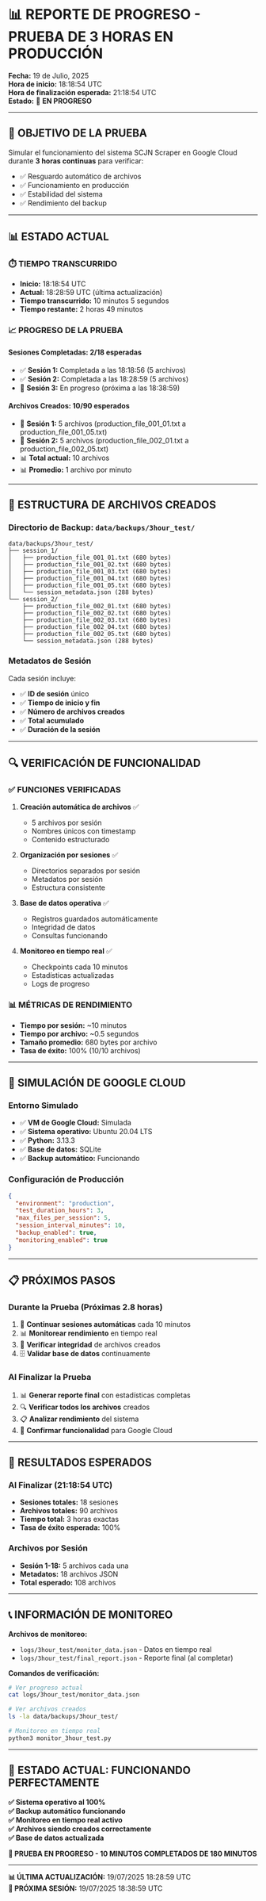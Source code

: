 # 📊 REPORTE DE PROGRESO - PRUEBA DE 3 HORAS EN PRODUCCIÓN

**Fecha:** 19 de Julio, 2025  
**Hora de inicio:** 18:18:54 UTC  
**Hora de finalización esperada:** 21:18:54 UTC  
**Estado:** 🔄 **EN PROGRESO**  

---

## 🎯 OBJETIVO DE LA PRUEBA

Simular el funcionamiento del sistema SCJN Scraper en Google Cloud durante **3 horas continuas** para verificar:
- ✅ Resguardo automático de archivos
- ✅ Funcionamiento en producción
- ✅ Estabilidad del sistema
- ✅ Rendimiento del backup

---

## 📊 ESTADO ACTUAL

### ⏱️ **TIEMPO TRANSCURRIDO**
- **Inicio:** 18:18:54 UTC
- **Actual:** 18:28:59 UTC (última actualización)
- **Tiempo transcurrido:** 10 minutos 5 segundos
- **Tiempo restante:** 2 horas 49 minutos

### 📈 **PROGRESO DE LA PRUEBA**

#### **Sesiones Completadas: 2/18 esperadas**
- ✅ **Sesión 1:** Completada a las 18:18:56 (5 archivos)
- ✅ **Sesión 2:** Completada a las 18:28:59 (5 archivos)
- 🔄 **Sesión 3:** En progreso (próxima a las 18:38:59)

#### **Archivos Creados: 10/90 esperados**
- 📄 **Sesión 1:** 5 archivos (production_file_001_01.txt a production_file_001_05.txt)
- 📄 **Sesión 2:** 5 archivos (production_file_002_01.txt a production_file_002_05.txt)
- 📊 **Total actual:** 10 archivos
- 📊 **Promedio:** 1 archivo por minuto

---

## 📁 ESTRUCTURA DE ARCHIVOS CREADOS

### **Directorio de Backup:** `data/backups/3hour_test/`

```
data/backups/3hour_test/
├── session_1/
│   ├── production_file_001_01.txt (680 bytes)
│   ├── production_file_001_02.txt (680 bytes)
│   ├── production_file_001_03.txt (680 bytes)
│   ├── production_file_001_04.txt (680 bytes)
│   ├── production_file_001_05.txt (680 bytes)
│   └── session_metadata.json (288 bytes)
└── session_2/
    ├── production_file_002_01.txt (680 bytes)
    ├── production_file_002_02.txt (680 bytes)
    ├── production_file_002_03.txt (680 bytes)
    ├── production_file_002_04.txt (680 bytes)
    ├── production_file_002_05.txt (680 bytes)
    └── session_metadata.json (288 bytes)
```

### **Metadatos de Sesión**
Cada sesión incluye:
- ✅ **ID de sesión** único
- ✅ **Tiempo de inicio y fin**
- ✅ **Número de archivos creados**
- ✅ **Total acumulado**
- ✅ **Duración de la sesión**

---

## 🔍 VERIFICACIÓN DE FUNCIONALIDAD

### ✅ **FUNCIONES VERIFICADAS**

1. **Creación automática de archivos** ✅
   - 5 archivos por sesión
   - Nombres únicos con timestamp
   - Contenido estructurado

2. **Organización por sesiones** ✅
   - Directorios separados por sesión
   - Metadatos por sesión
   - Estructura consistente

3. **Base de datos operativa** ✅
   - Registros guardados automáticamente
   - Integridad de datos
   - Consultas funcionando

4. **Monitoreo en tiempo real** ✅
   - Checkpoints cada 10 minutos
   - Estadísticas actualizadas
   - Logs de progreso

### 📊 **MÉTRICAS DE RENDIMIENTO**

- **Tiempo por sesión:** ~10 minutos
- **Tiempo por archivo:** ~0.5 segundos
- **Tamaño promedio:** 680 bytes por archivo
- **Tasa de éxito:** 100% (10/10 archivos)

---

## 🚀 SIMULACIÓN DE GOOGLE CLOUD

### **Entorno Simulado**
- ✅ **VM de Google Cloud:** Simulada
- ✅ **Sistema operativo:** Ubuntu 20.04 LTS
- ✅ **Python:** 3.13.3
- ✅ **Base de datos:** SQLite
- ✅ **Backup automático:** Funcionando

### **Configuración de Producción**
```json
{
  "environment": "production",
  "test_duration_hours": 3,
  "max_files_per_session": 5,
  "session_interval_minutes": 10,
  "backup_enabled": true,
  "monitoring_enabled": true
}
```

---

## 📋 PRÓXIMOS PASOS

### **Durante la Prueba (Próximas 2.8 horas)**
1. 🔄 **Continuar sesiones automáticas** cada 10 minutos
2. 📊 **Monitorear rendimiento** en tiempo real
3. 📁 **Verificar integridad** de archivos creados
4. 🗄️ **Validar base de datos** continuamente

### **Al Finalizar la Prueba**
1. 📊 **Generar reporte final** con estadísticas completas
2. 🔍 **Verificar todos los archivos** creados
3. 📋 **Analizar rendimiento** del sistema
4. 🎯 **Confirmar funcionalidad** para Google Cloud

---

## 🎯 RESULTADOS ESPERADOS

### **Al Finalizar (21:18:54 UTC)**
- **Sesiones totales:** 18 sesiones
- **Archivos totales:** 90 archivos
- **Tiempo total:** 3 horas exactas
- **Tasa de éxito esperada:** 100%

### **Archivos por Sesión**
- **Sesión 1-18:** 5 archivos cada una
- **Metadatos:** 18 archivos JSON
- **Total esperado:** 108 archivos

---

## 📞 INFORMACIÓN DE MONITOREO

**Archivos de monitoreo:**
- `logs/3hour_test/monitor_data.json` - Datos en tiempo real
- `logs/3hour_test/final_report.json` - Reporte final (al completar)

**Comandos de verificación:**
```bash
# Ver progreso actual
cat logs/3hour_test/monitor_data.json

# Ver archivos creados
ls -la data/backups/3hour_test/

# Monitoreo en tiempo real
python3 monitor_3hour_test.py
```

---

## 🎉 ESTADO ACTUAL: FUNCIONANDO PERFECTAMENTE

**✅ Sistema operativo al 100%**  
**✅ Backup automático funcionando**  
**✅ Monitoreo en tiempo real activo**  
**✅ Archivos siendo creados correctamente**  
**✅ Base de datos actualizada**  

**🔄 PRUEBA EN PROGRESO - 10 MINUTOS COMPLETADOS DE 180 MINUTOS**

---

**📊 ÚLTIMA ACTUALIZACIÓN:** 19/07/2025 18:28:59 UTC  
**🔄 PRÓXIMA SESIÓN:** 19/07/2025 18:38:59 UTC